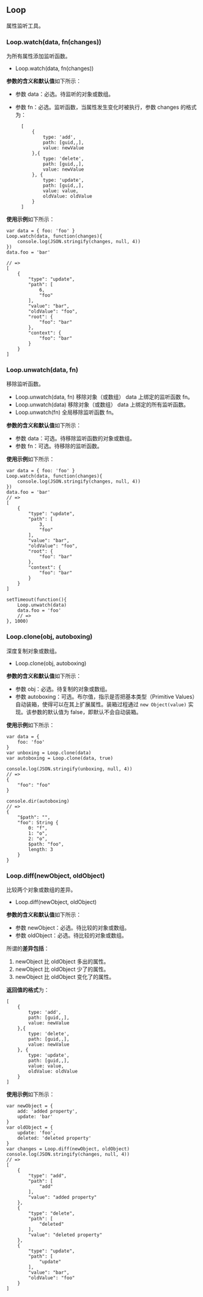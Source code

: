 ## Loop

属性监听工具。

### Loop.watch(data, fn(changes))

为所有属性添加监听函数。
<!--Attach default handler function to all properties.-->

* Loop.watch(data, fn(changes))

**参数的含义和默认值**如下所示：

* 参数 data：必选。待监听的对象或数组。
* 参数 fn：必选。监听函数，当属性发生变化时被执行，参数 changes 的格式为：
    
        [
            {
                type: 'add',
                path: [guid,,],
                value: newValue
            },{
                type: 'delete',
                path: [guid,,],
                value: newValue
            }, {
                type: 'update',
                path: [guid,,],
                value: value,
                oldValue: oldValue
            }
        ]

**使用示例**如下所示：

    var data = { foo: 'foo' }
    Loop.watch(data, function(changes){
        console.log(JSON.stringify(changes, null, 4))
    })
    data.foo = 'bar'

    // =>
    [
        {
            "type": "update",
            "path": [
                6,
                "foo"
            ],
            "value": "bar",
            "oldValue": "foo",
            "root": {
                "foo": "bar"
            },
            "context": {
                "foo": "bar"
            }
        }
    ]

### Loop.unwatch(data, fn)

移除监听函数。

* Loop.unwatch(data, fn)
    移除对象（或数组） data 上绑定的监听函数 fn。
* Loop.unwatch(data)
    移除对象（或数组） data 上绑定的所有监听函数。
* Loop.unwatch(fn)
    全局移除监听函数 fn。

**参数的含义和默认值**如下所示：

* 参数 data：可选。待移除监听函数的对象或数组。
* 参数 fn：可选。待移除的监听函数。

**使用示例**如下所示：

    var data = { foo: 'foo' }
    Loop.watch(data, function(changes){
        console.log(JSON.stringify(changes, null, 4))
    })
    data.foo = 'bar'
    // =>
    [
        {
            "type": "update",
            "path": [
                3,
                "foo"
            ],
            "value": "bar",
            "oldValue": "foo",
            "root": {
                "foo": "bar"
            },
            "context": {
                "foo": "bar"
            }
        }
    ]
    
    setTimeout(function(){
        Loop.unwatch(data)
        data.foo = 'foo'
        // => 
    }, 1000)
### Loop.clone(obj, autoboxing)

深度复制对象或数组。

* Loop.clone(obj, autoboxing)

**参数的含义和默认值**如下所示：

* 参数 obj：必选。待复制的对象或数组。
* 参数 autoboxing：可选。布尔值，指示是否把基本类型（Primitive Values）自动装箱，使得可以在其上扩展属性。装箱过程通过 `new Object(value)` 实现。该参数的默认值为 false，即默认不会自动装箱。

**使用示例**如下所示：

    var data = {
        foo: 'foo'
    }
    var unboxing = Loop.clone(data)
    var autoboxing = Loop.clone(data, true)

    console.log(JSON.stringify(unboxing, null, 4))
    // =>
    {
        "foo": "foo"
    }

    console.dir(autoboxing)
    // =>
    {
        "$path": "",
        "foo": String {
            0: "f",
            1: "o",
            2: "o",
            $path: "foo",
            length: 3
        }
    }

### Loop.diff(newObject, oldObject)

比较两个对象或数组的差异。

* Loop.diff(newObject, oldObject)

**参数的含义和默认值**如下所示：

* 参数 newObject：必选。待比较的对象或数组。
* 参数 oldObject：必选。待比较的对象或数组。

所谓的**差异包括**：

1. newObject 比 oldObject 多出的属性。
2. newObject 比 oldObject 少了的属性。
3. newObject 比 oldObject 变化了的属性。

**返回值的格式**为：

    [
        {
            type: 'add',
            path: [guid,,],
            value: newValue
        },{
            type: 'delete',
            path: [guid,,],
            value: newValue
        }, {
            type: 'update',
            path: [guid,,],
            value: value,
            oldValue: oldValue
        }
    ]

**使用示例**如下所示：

    var newObject = {
        add: 'added property',
        update: 'bar'
    }
    var oldObject = {
        update: 'foo',
        deleted: 'deleted property'
    }
    var changes = Loop.diff(newObject, oldObject)
    console.log(JSON.stringify(changes, null, 4))
    // =>
    [
        {
            "type": "add",
            "path": [
                "add"
            ],
            "value": "added property"
        },
        {
            "type": "delete",
            "path": [
                "deleted"
            ],
            "value": "deleted property"
        },
        {
            "type": "update",
            "path": [
                "update"
            ],
            "value": "bar",
            "oldValue": "foo"
        }
    ]
